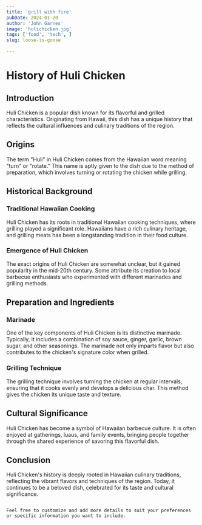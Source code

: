 ```yaml
---
title: 'grill with fire'
pubDate: 2024-01-20
author: 'John Garnes'
image: 'hulichicken.jpg'
tags: ['food', 'tech', ]
slug: loose-is-goose

---
```


# History of Huli Chicken

## Introduction

Huli Chicken is a popular dish known for its flavorful and grilled characteristics. Originating from Hawaii, this dish has a unique history that reflects the cultural influences and culinary traditions of the region.

## Origins

The term "Huli" in Huli Chicken comes from the Hawaiian word meaning "turn" or "rotate." This name is aptly given to the dish due to the method of preparation, which involves turning or rotating the chicken while grilling.

## Historical Background

### Traditional Hawaiian Cooking

Huli Chicken has its roots in traditional Hawaiian cooking techniques, where grilling played a significant role. Hawaiians have a rich culinary heritage, and grilling meats has been a longstanding tradition in their food culture.

### Emergence of Huli Chicken

The exact origins of Huli Chicken are somewhat unclear, but it gained popularity in the mid-20th century. Some attribute its creation to local barbecue enthusiasts who experimented with different marinades and grilling methods.

## Preparation and Ingredients

### Marinade

One of the key components of Huli Chicken is its distinctive marinade. Typically, it includes a combination of soy sauce, ginger, garlic, brown sugar, and other seasonings. The marinade not only imparts flavor but also contributes to the chicken's signature color when grilled.

### Grilling Technique

The grilling technique involves turning the chicken at regular intervals, ensuring that it cooks evenly and develops a delicious char. This method gives the chicken its unique taste and texture.

## Cultural Significance

Huli Chicken has become a symbol of Hawaiian barbecue culture. It is often enjoyed at gatherings, luaus, and family events, bringing people together through the shared experience of savoring this flavorful dish.

## Conclusion

Huli Chicken's history is deeply rooted in Hawaiian culinary traditions, reflecting the vibrant flavors and techniques of the region. Today, it continues to be a beloved dish, celebrated for its taste and cultural significance.

```

Feel free to customize and add more details to suit your preferences or specific information you want to include.